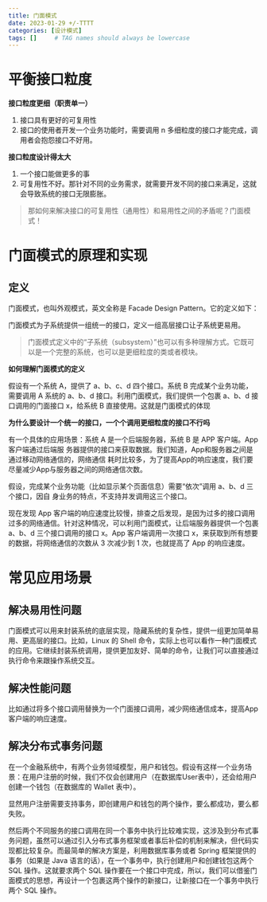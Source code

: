 ```yaml
---
title: 门面模式
date: 2023-01-29 +/-TTTT
categories: [设计模式]
tags: []     # TAG names should always be lowercase
---
```


# 平衡接口粒度
**接口粒度更细（职责单一）**

1. 接口具有更好的可复用性
2. 接口的使用者开发一个业务功能时，需要调用 n 多细粒度的接口才能完成，调用者会抱怨接口不好用。


**接口粒度设计得太大**
1. 一个接口能做更多的事
2. 可复用性不好。那针对不同的业务需求，就需要开发不同的接口来满足，这就会导致系统的接口无限膨胀。
 

> 那如何来解决接口的可复用性（通用性）和易用性之间的矛盾呢？门面模式！

# 门面模式的原理和实现
## 定义
门面模式，也叫外观模式，英文全称是 Facade Design Pattern。它的定义如下：

门面模式为子系统提供一组统一的接口，定义一组高层接口让子系统更易用。

> 门面模式定义中的“子系统（subsystem）”也可以有多种理解方式。它既可以是一个完整的系统，也可以是更细粒度的类或者模块。

**如何理解门面模式的定义**

假设有一个系统 A，提供了 a、b、c、d 四个接口。系统 B 完成某个业务功能，需要调用 A 系统的 a、b、d 接口。利用门面模式，我们提供一个包裹 a、b、d 接口调用的门面接口 x，给系统 B 直接使用。这就是门面模式的体现

**为什么要设计一个统一的接口，一个个调用更细粒度的接口不行吗**

有一个具体的应用场景：系统 A 是一个后端服务器，系统 B 是 APP 客户端。App客户端通过后端服
务器提供的接口来获取数据。我们知道，App和服务器之间是通过移动网络通信的，网络通信
耗时比较多，为了提高App的响应速度，我们要尽量减少App与服务器之间的网络通信次数。

假设，完成某个业务功能（比如显示某个页面信息）需要“依次”调用 a、b、d 三个接口，因自
身业务的特点，不支持并发调用这三个接口。

现在发现 App 客户端的响应速度比较慢，排查之后发现，是因为过多的接口调用过多的网络通信。针对这种情况，可以利用门面模式，让后端服务器提供一个包裹 a、b、d 三个接口调用的接口 x。App 客户端调用一次接口 x，来获取到所有想要的数据，将网络通信的次数从 3 次减少到 1 次，也就提高了 App 的响应速度。

# 常见应用场景
## 解决易用性问题
门面模式可以用来封装系统的底层实现，隐藏系统的复杂性，提供一组更加简单易用、更高层的接口。比如，Linux 的 Shell 命令，实际上也可以看作一种门面模式的应用。它继续封装系统调用，提供更加友好、简单的命令，让我们可以直接通过执行命令来跟操作系统交互。

## 解决性能问题
比如通过将多个接口调用替换为一个门面接口调用，减少网络通信成本，提高App客户端的响应速度。

## 解决分布式事务问题

在一个金融系统中，有两个业务领域模型，用户和钱包。假设有这样一个业务场景：在用户注册的时候，我们不仅会创建用户（在数据库User表中），还会给用户创建一个钱包（在数据库的 Wallet 表中）。

显然用户注册需要支持事务，即创建用户和钱包的两个操作，要么都成功，要么都失败。

然后两个不同服务的接口调用在同一个事务中执行比较难实现，这涉及到分布式事务问题，虽然可以通过引入分布式事务框架或者事后补偿的机制来解决，但代码实现都比较复杂。而最简单的解决方案是，利用数据库事务或者 Spring 框架提供的事务（如果是 Java 语言的话），在一个事务中，执行创建用户和创建钱包这两个 SQL 操作。这就要求两个 SQL 操作要在一个接口中完成，所以，我们可以借鉴门面模式的思想，再设计一个包裹这两个操作的新接口，让新接口在一个事务中执行两个 SQL 操作。